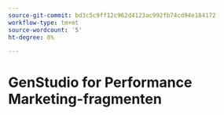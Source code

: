 ```yaml
---
source-git-commit: bd3c5c9ff12c962d4123ac992fb74cd94e184172
workflow-type: tm+mt
source-wordcount: '5'
ht-degree: 0%

---
```

# GenStudio for Performance Marketing-fragmenten
